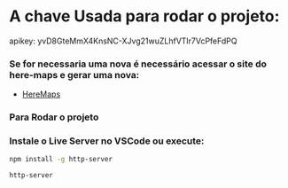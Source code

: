 # A chave Usada para rodar o projeto:
apikey: yvD8GteMmX4KnsNC-XJvg21wuZLhfVTlr7VcPfeFdPQ

### Se for necessaria uma nova é necessário acessar o site do here-maps e gerar uma nova: 
- [HereMaps](https://platform.here.com/access/apps/7YFcbI5pFHfZq5gObngj)   

### Para Rodar o projeto
### Instale o Live Server no VSCode **ou** execute:
```bash
npm install -g http-server

http-server
```
